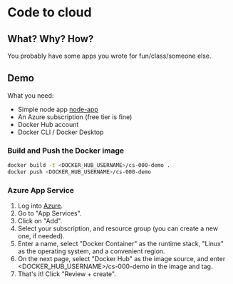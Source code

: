 # Code to cloud

## What? Why? How?

You probably have some apps you wrote for fun/class/someone else.

## Demo

What you need:
- Simple node app [node-app](node-app)
- An Azure subscription (free tier is fine)
- Docker Hub account
- Docker CLI / Docker Desktop

### Build and Push the Docker image

```bash
docker build -t <DOCKER_HUB_USERNAME>/cs-000-demo .
docker push <DOCKER_HUB_USERNAME>/cs-000-demo
```

### Azure App Service

1. Log into [Azure](portal.azure.com).
2. Go to "App Services".
3. Click on "Add".
4. Select your subscription, and resource group (you can create a new one, if needed).
5. Enter a name, select "Docker Container" as the runtime stack, "Linux" as the operating system, and a convenient region.
6. On the next page, select "Docker Hub" as the image source, and enter <DOCKER_HUB_USERNAME>/cs-000-demo in the image and tag.
7. That's it! Click "Review + create".
